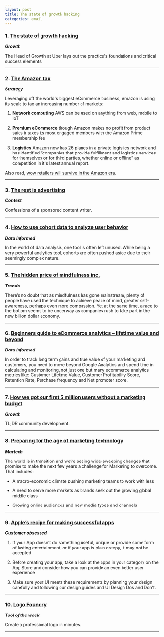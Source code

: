 ```yaml
---
layout: post
title: The state of growth hacking
categories: email
---
```


### 1. [The state of growth hacking][growthhackstate]
_<strong>Growth</strong>_

The Head of Growth at Uber lays out the practice's foundations and critical success elements.

[growthhackstate]:https://mixpanel.com/blog/2016/03/16/andrew-chen-and-the-state-of-growth-hacking

***

### 2. [The Amazon tax][amazontax]
_<strong>Strategy</strong>_

Leveraging off the world's biggest eCommerce business, Amazon is using its scale to tax an increasing number of markets:

1. **Network computing** AWS can be used on anything from web, mobile to IoT

2. **Premium eCommerce** though Amazon makes no profit from product sales it taxes its most engaged members with the Amazon Prime membership fee

3. **Logistics** Amazon now has 26 planes in a private logistics network and has identified “companies that provide fulfillment and logistics services for themselves or for third parties, whether online or offline” as competition in it's latest annual report.

Also read, [wow retailers will survive in the Amazon era][amazonretail].

[amazontax]:https://stratechery.com/2016/the-amazon-tax/

[amazonretail]:http://www.fastcodesign.com/3057833/how-retailers-will-survive-in-the-amazon-era

***

### 3. [The rest is advertising][adcontent]
_<strong>Content</strong>_

Confessions of a sponsored content writer.

[adcontent]:http://thebaffler.com/salvos/rest-advertising

***

### 4. [How to use cohort data to analyze user behavior][cohortbehavior]
_<strong>Data informed</strong>_

In the world of data analysis, one tool is often left unused. While being a very powerful analytics tool, cohorts are often pushed aside due to their seemingly complex nature.

[cohortbehavior]:https://blog.clevertap.com/how-to-use-cohort-data-to-analyze-user-behavior/

***

### 5. [The hidden price of mindfulness inc.][mindful]
_<strong>Trends</strong>_

There’s no doubt that as mindfulness has gone mainstream, plenty of people have used the technique to achieve peace of mind, greater self-awareness, perhaps even more compassion. Yet at the same time, a race to the bottom seems to be underway as companies rush to take part in the new billion dollar economy.

[mindful]:http://www.nytimes.com/2016/03/20/opinion/sunday/the-hidden-price-of-mindfulness-inc.html

***

### 6. [Beginners guide to eCommerce analytics – lifetime value and beyond][ecomanalytics]
_<strong>Data informed</strong>_

In order to track long term gains and true value of your marketing and customers, you need to move beyond Google Analytics and spend time in calculating and monitoring, not just one but many ecommerce analytics metrics like: Customer Lifetime Value, Customer Profitability Score, Retention Rate, Purchase frequency and Net promoter score.

[ecomanalytics]:https://www.optimizesmart.com/beginners-guide-to-ecommerce-analytics-lifetime-value-and-beyond

***

### 7. [How we got our first 5 million users without a marketing budget][fivemil]
_<strong>Growth</strong>_

TL;DR community development.

[fivemil]:https://medium.com/@invoker/how-we-got-our-first-5-million-users-with-no-marketing-budget-7b33c21e6ae4#.lo6p87rka

***

### 8. [Preparing for the age of marketing technology][martech]
_<strong>Martech</strong>_

The world is in transition and we’re seeing wide-sweeping changes that promise to make the next few years a challenge for Marketing to overcome. That includes:

* A macro-economic climate pushing marketing teams to work with less

* A need to serve more markets as brands seek out the growing global middle class

* Growing online audiences and new media types and channels

[martech]:https://blog.percolate.com/2016/03/marketing-technology-buyers-guides/

***

### 9. [Apple’s recipe for making successful apps][appleapp]
_<strong>Customer obsessed</strong>_

1. If your App doesn’t do something useful, unique or provide some form of lasting entertainment, or if your app is plain creepy, it may not be accepted

2. Before creating your app, take a look at the apps in your category on the App Store and consider how you can provide an even better user experience

3. Make sure your UI meets these requirements by planning your design carefully and following our design guides and UI Design Dos and Don’t.

[appleapp]:https://medium.com/swlh/apple-s-recipe-for-making-successful-apps-6ad9a4f62c79#.dy9yiftci

***

### 10. [Logo Foundry][logof]
_<strong>Tool of the week</strong>_

Create a professional logo in minutes.

[logof]:http://www.logomakerapp.com/

***
